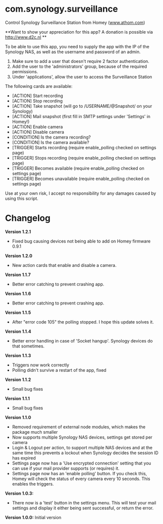 # com.synology.surveillance
Control Synology Surveillance Station from Homey (www.athom.com)

**Want to show your appreciation for this app? A donation is possible via http://www.d2c.nl **

To be able to use this app, you need to supply the app with the IP of the Synology NAS, as well as the username and password of an admin. 

1. Make sure to add a user that doesn't require 2 factor authentication. 
2. Add the user to the 'administrators' group, because of the required permissions.
3. Under 'applications', allow the user to access the Surveillance Station

The following cards are available:
- [ACTION] Start recording
- [ACTION] Stop recording
- [ACTION] Take snapshot (will go to /USERNAME/@Snapshot/ on your Synology)
- [ACTION] Mail snapshot (first fill in SMTP settings under 'Settings' in Homey!)
- [ACTION] Enable camera
- [ACTION] Disable camera
- [CONDITION] Is the camera recording?
- [CONDITION] Is the camera available?
- [TRIGGER] Starts recording (require enable_polling checked on settings page)
- [TRIGGER] Stops recording (require enable_polling checked on settings page)
- [TRIGGER] Becomes available (require enable_polling checked on settings page)
- [TRIGGER] Becomes unavailable (require enable_polling checked on settings page)

Use at your own risk, I accept no responsibility for any damages caused by using this script.

# Changelog
**Version 1.2.1**
- Fixed bug causing devices not being able to add on Homey firmware 0.9.1

**Version 1.2.0**
- New action cards that enable and disable a camera.

**Version 1.1.7**
- Better error catching to prevent crashing app.

**Version 1.1.6**
- Better error catching to prevent crashing app.

**Version 1.1.5**
- After "error code 105" the polling stopped. I hope this update solves it.

**Version 1.1.4**
- Better error handling in case of 'Socket hangup'. Synology devices do that sometimes.

**Version 1.1.3**
- Triggers now work correctly
- Polling didn't survive a restart of the app, fixed

**Version 1.1.2**
- Small bug fixes

**Version 1.1.1**
- Small bug fixes

**Version 1.1.0**
- Removed requirement of external node modules, which makes the package much smaller
- Now supports multiple Synology NAS devices, settings get stored per camera
- Login & Logout per action, to support multiple NAS devices and at the same time this prevents a lockout when Synology decides the session ID has expired
- Settings page now has a 'Use encrypted connection' setting that you can use if your mail provider supports (or requires) it.
- Settings page now has an 'enable polling' button. If you check this, Homey will check the status of every camera every 10 seconds. This enables the triggers.

**Version 1.0.3:**
- There now is a 'test' button in the settings menu. This will test your mail settings and display it either being sent successful, or return the error.

**Version 1.0.0:**
Initial version